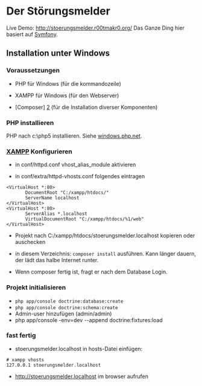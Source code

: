 # Der Störungsmelder

Live Demo: http://stoerungsmelder.r00tmakr0.org/
Das Ganze Ding hier basiert auf [Symfony][1].

## Installation unter Windows
### Voraussetzungen

  * PHP für Windows (für die kommandozeile)

  * XAMPP für Windows (für den Webserver)

  * [Composer] [2] (für die Installation diverser Komponenten)

### PHP installieren
PHP nach c:\php5 installieren. Siehe [windows.php.net][3].

### [XAMPP][4] Konfigurieren

  * in conf/httpd.conf vhost_alias_module aktivieren

  * in conf/extra/httpd-vhosts.conf folgendes eintragen
```
<VirtualHost *:80>
       DocumentRoot "C:/xampp/htdocs/"
       ServerName localhost
</VirtualHost>
<VirtualHost *:80>
       ServerAlias *.localhost
       VirtualDocumentRoot "C:/xampp/htdocs/%1/web"
</VirtualHost>
```
  * Projekt nach C:/xampp/htdocs/stoerungsmelder.localhost kopieren oder auschecken

  * in diesem Verzeichnis: `composer install` ausführen. Kann länger dauern, der lädt das halbe Internet runter.

  * Wenn composer fertig ist, fragt er nach dem Database Login.

### Projekt initialisieren

  * `php app/console doctrine:database:create`
  * `php app/console doctrine:schema:create`
  * Admin-user hinzufügen (admin/admin)
  * php app/console -env=dev --append doctrine:fixtures:load

### fast fertig

  * stoerungsmelder.localhost in hosts-Datei einfügen:
```
# xampp vhosts
127.0.0.1 stoerungsmelder.localhost
```

  * http://stoerungsmelder.localhost im browser aufrufen



[1]:  https://symfony.com/doc/2.7/book/
[2]:  https://getcomposer.org/Composer-Setup.exe
[3]:  http://windows.php.net/download/
[4]:  https://www.apachefriends.org/de/download.html
